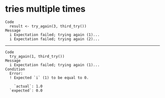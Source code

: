 # tries multiple times

    Code
      result <- try_again(3, third_try())
    Message
      i Expectation failed; trying again (1)...
      i Expectation failed; trying again (2)...

---

    Code
      try_again(1, third_try())
    Message
      i Expectation failed; trying again (1)...
    Condition
      Error:
      ! Expected `i` (1) to be equal to 0.
      
        `actual`: 1.0
      `expected`: 0.0

